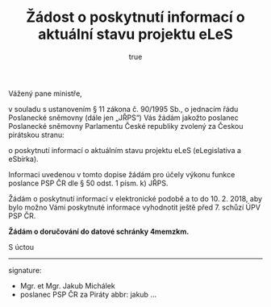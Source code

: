 ﻿---
title:      Žádost o poskytnutí informací o aktuální stavu projektu eLeS
author:
   name:    Jakub Michálek
   phone:   +420 775 978 550
   ds:      4memzkm
   mail:    jakub.michalek@pirati.cz
our:
   name:    Poslanecký klub Pirátů
   sign:    JMI \#9361
your:
   name:    
      -     Ministerstvo vnitra ČR
   note:
      -     k rukám ministra vnitra
      -     Mgr. Lubomíra Metnara
   ds:
      -     6bnaawp
style:      letter
reminder:   true
---

Vážený pane ministře,

v souladu s ustanovením § 11 zákona č. 90/1995 Sb., o jednacím řádu Poslanecké sněmovny (dále jen „JŘPS“)  Vás žádám jakožto poslanec Poslanecké sněmovny Parlamentu České republiky zvolený za Českou pirátskou stranu: 

o poskytnutí informací o aktuálním stavu projektu eLeS (eLegislativa a eSbírka). 

Informaci uvedenou v tomto dopise žádám pro účely výkonu funkce poslance PSP ČR dle § 50 odst. 1 písm. k) JŘPS.

Žádám o poskytnutí informací v elektronické podobě a to do 10. 2. 2018, aby bylo možno Vámi poskytnuté informace vyhodnotit ještě před 7. schůzí ÚPV PSP ČR. 

**Žádám o doručování do datové schránky 4memzkm.**

S úctou 

---
signature: 
  - Mgr. et Mgr. Jakub Michálek
  - poslanec PSP ČR za Piráty
abbr:       jakub
...
